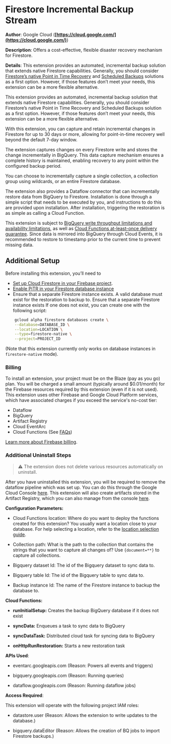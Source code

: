 # Firestore Incremental Backup Stream

**Author**: Google Cloud (**[https://cloud.google.com/](https://cloud.google.com/)**)

**Description**: Offers a cost-effective, flexible disaster recovery mechanism for Firestore.



**Details**: This extension provides an automated, incremental backup solution that extends native Firestore capabilities. Generally, you should consider [Firestore’s native Point in Time Recovery](https://firebase.google.com/docs/firestore/use-pitr) and [Scheduled Backups](https://cloud.google.com/firestore/docs/backups) solutions as a first option. However, if those features don’t meet your needs, this extension can be a more flexible alternative.

This extension provides an automated, incremental backup solution that extends native Firestore capabilities. Generally, you should consider Firestore’s native Point in Time Recovery and Scheduled Backups solution as a first option. However, if those features don’t meet your needs, this extension can be a more flexible alternative.

With this extension, you can capture and retain incremental changes in Firestore for up to 30 days or more, allowing for point-in-time recovery well beyond the default 7-day window.

The extension captures changes on every Firestore write and stores the change incrementally in BigQuery. This data capture mechanism ensures a complete history is maintained, enabling recovery to any point within the configured backup period.

You can choose to incrementally capture a single collection, a collection group using wildcards, or an entire Firestore database.

The extension also provides a Dataflow connector that can incrementally restore data from BigQuery to Firestore. Installation is done through a simple script that needs to be executed by you, and instructions to do this are provided upon installation. After installation, triggering the restoration is as simple as calling a Cloud Function.

This extension is subject to [BigQuery write throughput limitations and availability limitations](https://cloud.google.com/bigquery/quotas), as well as [Cloud Functions at-least-once delivery guarantee](https://cloud.google.com/functions/docs/concepts/execution-environment). Since data is mirrored into BigQuery through Cloud Events, it is recommended to restore to timestamp prior to the current time to prevent missing data.

## Additional Setup

Before installing this extension, you’ll need to

- [Set up Cloud Firestore in your Firebase project](https://firebase.google.com/docs/firestore/quickstart).
- [Enable PiTR in your Firestore database instance](https://firebase.google.com/docs/firestore/use-pitr)
- Ensure that a separate Firestore instance exists. A valid database must exist for the restoration to backup to. Ensure that a separate Firestore instance exists If one does not exist, you can create one with the following script:

```bash
    gcloud alpha firestore databases create \
    --database=DATABASE_ID \
    --location=LOCATION \
    --type=firestore-native \
    --project=PROJECT_ID
```

(Note that this extension currently only works on database instances in `firestore-native` mode).

### Billing

To install an extension, your project must be on the Blaze (pay as you go) plan. You will be charged a small amount (typically around $0.01/month) for the Firebase resources required by this extension (even if it is not used).
This extension uses other Firebase and Google Cloud Platform services, which have associated charges if you exceed the service's no-cost tier:

- Dataflow
- BigQuery
- Artifact Registry
- Cloud EventArc
- Cloud Functions (See [FAQs](https://firebase.google.com/support/faq#extensions-pricing))

[Learn more about Firebase billing](https://firebase.google.com/pricing).

### Additional Uninstall Steps

> ⚠️ The extension does not delete various resources automatically on uninstall.

After you have uninstalled this extension, you will be required to remove the dataflow pipeline which was set up. You can do this through the
Google Cloud Console [here](https://console.cloud.google.com/dataflow/pipelines). This extension will also create artifacts stored in the Artifact Registry, which you can also manage from the console [here](https://console.cloud.google.com/artifacts).




**Configuration Parameters:**

* Cloud Functions location: Where do you want to deploy the functions created for this extension? You usually want a location close to your database. For help selecting a location, refer to the [location selection guide](https://firebase.google.com/docs/functions/locations).

* Collection path: What is the path to the collection that contains the strings that you want to capture all changes of? Use `{document=**}` to capture all collections.


* Bigquery dataset Id: The id of the Bigquery dataset to sync data to.


* Bigquery table Id: The id of the Bigquery table to sync data to.


* Backup instance Id: The name of the Firestore instance to backup the database to.




**Cloud Functions:**

* **runInitialSetup:** Creates the backup BigQuery database if it does not exist

* **syncData:** Enqueues a task to sync data to BigQuery

* **syncDataTask:** Distributed cloud task for syncing data to BigQuery

* **onHttpRunRestoration:** Starts a new restoration task



**APIs Used**:

* eventarc.googleapis.com (Reason: Powers all events and triggers)

* bigquery.googleapis.com (Reason: Running queries)

* dataflow.googleapis.com (Reason: Running dataflow jobs)



**Access Required**:



This extension will operate with the following project IAM roles:

* datastore.user (Reason: Allows the extension to write updates to the database.)

* bigquery.dataEditor (Reason: Allows the creation of BQ jobs to import Firestore backups.)

